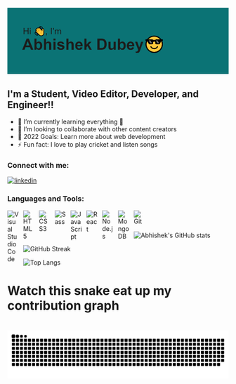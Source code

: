 <img alt="Hi 🖐 ,
          I am Abhishek Dubey" src="header.png" />



## I'm a Student, Video Editor, Developer, and Engineer!!

- 🌱 I’m currently learning everything 🤣
- 👯 I’m looking to collaborate with other content creators
- 🥅 2022 Goals: Learn more about web development
- ⚡ Fun fact: I love to play cricket and listen  songs

### Connect with me:

[![linkedin](https://img.shields.io/badge/linkedin-0A66C2?style=for-the-badge&logo=linkedin&logoColor=white)](https://www.linkedin.com/in/abhishek~dubey/)

### Languages and Tools:

<img align="left" alt="Visual Studio Code" width="26px" src="https://cdn.jsdelivr.net/gh/devicons/devicon/icons/vscode/vscode-original.svg" style="padding-right:10px;" />
<img align="left" alt="HTML5" width="26px" src="https://cdn.jsdelivr.net/gh/devicons/devicon/icons/html5/html5-original.svg" style="padding-right:10px;" />
<img align="left" alt="CSS3" width="26px" src="https://cdn.jsdelivr.net/gh/devicons/devicon/icons/css3/css3-original.svg" style="padding-right:10px;" />
<img align="left" alt="Sass" width="26px" src="https://cdn.jsdelivr.net/gh/devicons/devicon/icons/sass/sass-original.svg" style="padding-right:10px;" />
<img align="left" alt="JavaScript" width="26px" src="https://cdn.jsdelivr.net/gh/devicons/devicon/icons/javascript/javascript-original.svg" style="padding-right:10px;" />
<img align="left" alt="React" width="26px" src="https://cdn.jsdelivr.net/gh/devicons/devicon/icons/react/react-original.svg" style="padding-right:10px;" />
<img align="left" alt="Node.js" width="26px" src="https://cdn.jsdelivr.net/gh/devicons/devicon/icons/nodejs/nodejs-original.svg" style="padding-right:10px;" />
<img align="left" alt="MongoDB" width="26px" src="https://cdn.jsdelivr.net/gh/devicons/devicon/icons/mongodb/mongodb-original.svg" style="padding-right:10px;" />
<img align="left" alt="Git" width="26px" src="https://cdn.jsdelivr.net/gh/devicons/devicon/icons/git/git-original.svg" style="padding-right:10px;" />

<br />
<br />

![Abhishek's GitHub stats](https://github-readme-stats.vercel.app/api?username=AbhiD1678&count_private=true&theme=blue-green)

![GitHub Streak](https://streak-stats.demolab.com/?user=AbhiD1678&theme=chartreuse-dark)

![Top Langs](https://github-readme-stats.vercel.app/api/top-langs/?username=AbhiD1678&hide_progress=true)

# Watch this snake eat up my contribution graph
# ![Snake animation](https://github.com/AbhiD1678/AbhiD1678/blob/output/github-contribution-grid-snake.svg)
